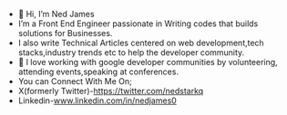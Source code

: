 - 👋 Hi, I’m Ned James
- I’m a Front End Engineer passionate in Writing codes that builds solutions for Businesses.
- I also write Technical Articles centered on web development,tech stacks,industry trends etc to help the developer community.
- 💞️ I love working with google developer communities by volunteering, attending events,speaking at conferences.
- You can Connect With Me On;
- X(formerly Twitter)-https://twitter.com/nedstarkq
- Linkedin-www.linkedin.com/in/nedjames0
  
